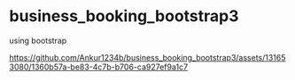 # business_booking_bootstrap3
using bootstrap


https://github.com/Ankur1234b/business_booking_bootstrap3/assets/131653080/1360b57a-be83-4c7b-b706-ca927ef9a1c7



